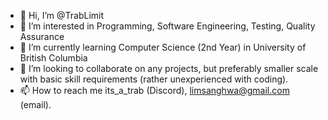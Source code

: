 - 👋 Hi, I’m @TrabLimit
- 👀 I’m interested in Programming, Software Engineering, Testing, Quality Assurance
- 🌱 I’m currently learning Computer Science (2nd Year) in University of British Columbia
- 💞️ I’m looking to collaborate on any projects, but preferably smaller scale with basic skill requirements (rather unexperienced with coding).
- 📫 How to reach me its_a_trab (Discord), limsanghwa@gmail.com (email).

<!---
TrabLimit/TrabLimit is a ✨ special ✨ repository because its `README.md` (this file) appears on your GitHub profile.
You can click the Preview link to take a look at your changes.
--->
